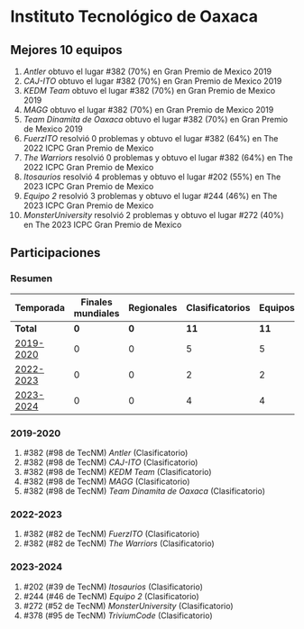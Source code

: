 # Instituto Tecnológico de Oaxaca

## Mejores 10 equipos

1. _Antler_ obtuvo el lugar #382 (70%) en Gran Premio de Mexico 2019
1. _CAJ-ITO_ obtuvo el lugar #382 (70%) en Gran Premio de Mexico 2019
1. _KEDM Team_ obtuvo el lugar #382 (70%) en Gran Premio de Mexico 2019
1. _MAGG_ obtuvo el lugar #382 (70%) en Gran Premio de Mexico 2019
1. _Team Dinamita de Oaxaca_ obtuvo el lugar #382 (70%) en Gran Premio de Mexico 2019
1. _FuerzITO_ resolvió 0 problemas y obtuvo el lugar #382 (64%) en The 2022 ICPC Gran Premio de Mexico
1. _The Warriors_ resolvió 0 problemas y obtuvo el lugar #382 (64%) en The 2022 ICPC Gran Premio de Mexico
1. _Itosaurios_ resolvió 4 problemas y obtuvo el lugar #202 (55%) en The 2023 ICPC Gran Premio de Mexico
1. _Equipo 2_ resolvió 3 problemas y obtuvo el lugar #244 (46%) en The 2023 ICPC Gran Premio de Mexico
1. _MonsterUniversity_ resolvió 2 problemas y obtuvo el lugar #272 (40%) en The 2023 ICPC Gran Premio de Mexico

## Participaciones

### Resumen

| Temporada | Finales mundiales | Regionales | Clasificatorios | Equipos |
| --- | --- | --- | --- | --- |
| **Total** | **0** | **0** | **11** | **11** |
| [2019-2020](#2019-2020) | 0 | 0 | 5 | 5 |
| [2022-2023](#2022-2023) | 0 | 0 | 2 | 2 |
| [2023-2024](#2023-2024) | 0 | 0 | 4 | 4 |

### 2019-2020

1. #382 (#98 de TecNM) _Antler_ (Clasificatorio)
1. #382 (#98 de TecNM) _CAJ-ITO_ (Clasificatorio)
1. #382 (#98 de TecNM) _KEDM Team_ (Clasificatorio)
1. #382 (#98 de TecNM) _MAGG_ (Clasificatorio)
1. #382 (#98 de TecNM) _Team Dinamita de Oaxaca_ (Clasificatorio)

### 2022-2023

1. #382 (#82 de TecNM) _FuerzITO_ (Clasificatorio)
1. #382 (#82 de TecNM) _The Warriors_ (Clasificatorio)

### 2023-2024

1. #202 (#39 de TecNM) _Itosaurios_ (Clasificatorio)
1. #244 (#46 de TecNM) _Equipo 2_ (Clasificatorio)
1. #272 (#52 de TecNM) _MonsterUniversity_ (Clasificatorio)
1. #378 (#95 de TecNM) _TriviumCode_ (Clasificatorio)



